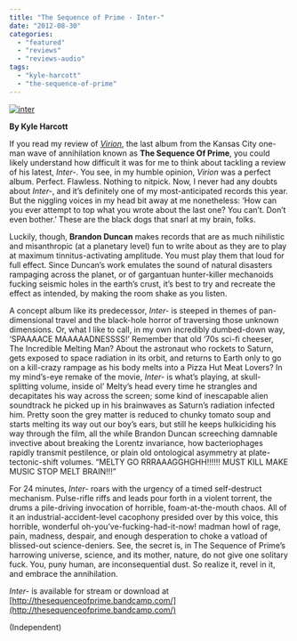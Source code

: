 ```yaml
---
title: "The Sequence of Prime - Inter-"
date: "2012-08-30"
categories: 
  - "featured"
  - "reviews"
  - "reviews-audio"
tags: 
  - "kyle-harcott"
  - "the-sequence-of-prime"
---
```


[![](http://www.hellbound.ca/wp-content/uploads/2012/08/inter.jpg "inter")](http://www.hellbound.ca/2012/08/the-sequence-of-prime-inter/inter/)

**By Kyle Harcott**

If you read my review of _[Virion](http://www.hellbound.ca/2010/05/the-sequence-of-prime-virion/)_, the last album from the Kansas City one-man wave of annihilation known as **The Sequence Of Prime**, you could likely understand how difficult it was for me to think about tackling a review of his latest, _Inter-_. You see, in my humble opinion, _Virion_ was a perfect album. Perfect. Flawless. Nothing to nitpick. Now, I never had any doubts about _Inter-_, and it’s definitely one of my most-anticipated records this year. But the niggling voices in my head bit away at me nonetheless: ‘How can you ever attempt to top what you wrote about the last one? You can’t. Don’t even bother.’ These are the black dogs that snarl at my brain, folks.

Luckily, though, **Brandon Duncan** makes records that are as much nihilistic and misanthropic (at a planetary level) fun to write about as they are to play at maximum tinnitus-activating amplitude. You must play them that loud for full effect. Since Duncan’s work emulates the sound of natural disasters rampaging across the planet, or of gargantuan hunter-killer mechanoids fucking seismic holes in the earth’s crust, it’s best to try and recreate the effect as intended, by making the room shake as you listen.

A concept album like its predecessor, _Inter-_ is steeped in themes of pan-dimensional travel and the black-hole horror of traversing those unknown dimensions. Or, what I like to call, in my own incredibly dumbed-down way, ‘SPAAAACE MAAAAADNESSSS!’ Remember that old ‘70s sci-fi cheeser, The Incredible Melting Man? About the astronaut who rockets to Saturn, gets exposed to space radiation in its orbit, and returns to Earth only to go on a kill-crazy rampage as his body melts into a Pizza Hut Meat Lovers? In my mind’s-eye remake of the movie, _Inter-_ is what’s playing, at skull-splitting volume, inside ol’ Melty’s head every time he strangles and decapitates his way across the screen; some kind of inescapable alien soundtrack he picked up in his brainwaves as Saturn’s radiation infected him. Pretty soon the grey matter is reduced to chunky tomato soup and starts melting its way out our boy’s ears, but still he keeps hulkiciding his way through the film, all the while Brandon Duncan screeching damnable invective about breaking the Lorentz invariance, how bacteriophages rapidly transmit pestilence, or plain old ontological asymmetry at plate-tectonic-shift volumes. “MELTY GO RRRAAAGGHGHH!!!!!! MUST KILL MAKE MUSIC STOP MELT BRAIN!!!”

For 24 minutes, _Inter-_ roars with the urgency of a timed self-destruct mechanism. Pulse-rifle riffs and leads pour forth in a violent torrent, the drums a pile-driving invocation of horrible, foam-at-the-mouth chaos. All of it an industrial-accident-level cacophony presided over by this voice, this horrible, wonderful oh-you’ve-fucking-had-it-now! madman howl of rage, pain, madness, despair, and enough desperation to choke a vatload of blissed-out science-deniers. See, the secret is, in The Sequence of Prime’s harrowing universe, science, and its mother, nature, do not give one solitary fuck. You, puny human, are inconsequential dust. So realize it, revel in it, and embrace the annihilation.

_Inter-_ is available for stream or download at [http://thesequenceofprime.bandcamp.com/](http://thesequenceofprime.bandcamp.com/)

(Independent)
